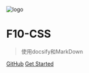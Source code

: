![logo](https://docsify.js.org/_media/icon.svg)

# F10-CSS

> 使用docsify和MarkDown


[GitHub]()
[Get Started](#MY-CSS)